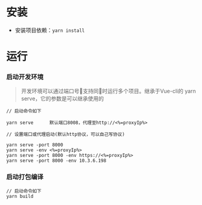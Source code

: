 <!--
 * @Author: liuruijun
 * @Date: 2020-07-07 11:51:47
 * @LastEditors: liuruijun
 * @LastEditTime: 2020-09-01 16:32:07
 * @Description: file content
--> 

# 安装

- 安装项目依赖：`yarn install`

# 运行

### 启动开发环境

> 开发环境可以通过端口号支持同时运行多个项目。继承于Vue-cli的 yarn serve，它的参数是可以继承使用的

```
// 启动命令如下

yarn serve      默认端口8008，代理至http://<%=proxyIp%>
 
// 设置端口或代理启动(默认http协议，可以自己写协议)

yarn serve -port 8000
yarn serve -env <%=proxyIp%>
yarn serve -port 8000 -env https://<%=proxyIp%>
yarn serve -port 8000 -env 10.3.6.198

```
### 启动打包编译


```
// 启动命令如下
yarn build
```
